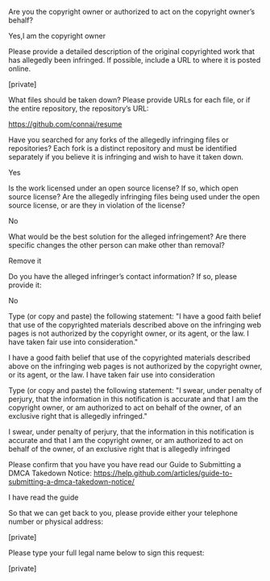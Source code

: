 
Are you the copyright owner or authorized to act on the copyright owner’s behalf?

Yes,I am the copyright owner

Please provide a detailed description of the original copyrighted work that has allegedly been infringed. If possible, include a URL to where it is posted online.

[private]  

What files should be taken down? Please provide URLs for each file, or if the entire repository, the repository’s URL:

https://github.com/connai/resume

Have you searched for any forks of the allegedly infringing files or repositories? Each fork is a distinct repository and must be identified separately if you believe it is infringing and wish to have it taken down.

Yes

Is the work licensed under an open source license? If so, which open source license? Are the allegedly infringing files being used under the open source license, or are they in violation of the license?

No

What would be the best solution for the alleged infringement? Are there specific changes the other person can make other than removal?

Remove it

Do you have the alleged infringer’s contact information? If so, please provide it:

No

Type (or copy and paste) the following statement: "I have a good faith belief that use of the copyrighted materials described above on the infringing web pages is not authorized by the copyright owner, or its agent, or the law. I have taken fair use into consideration."

I have a good faith belief that use of the copyrighted materials described above on the infringing web pages is not authorized by the copyright owner, or its agent, or the law. I have taken fair use into consideration

Type (or copy and paste) the following statement: "I swear, under penalty of perjury, that the information in this notification is accurate and that I am the copyright owner, or am authorized to act on behalf of the owner, of an exclusive right that is allegedly infringed."

I swear, under penalty of perjury, that the information in this notification is accurate and that I am the copyright owner, or am authorized to act on behalf of the owner, of an exclusive right that is allegedly infringed

Please confirm that you have you have read our Guide to Submitting a DMCA Takedown Notice: https://help.github.com/articles/guide-to-submitting-a-dmca-takedown-notice/

I have read the guide

So that we can get back to you, please provide either your telephone number or physical address:

[private]  

Please type your full legal name below to sign this request:

[private]  

